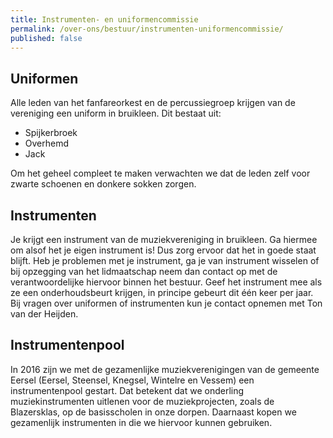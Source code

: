 ```yaml
---
title: Instrumenten- en uniformencommissie
permalink: /over-ons/bestuur/instrumenten-uniformencommissie/
published: false
---
```

## Uniformen
Alle leden van het fanfareorkest en de percussiegroep krijgen van de vereniging een uniform in bruikleen. Dit bestaat uit:
  * Spijkerbroek
  * Overhemd
  * Jack

Om het geheel compleet te maken verwachten we dat de leden zelf voor zwarte schoenen en donkere sokken zorgen.

## Instrumenten
Je krijgt een instrument van de muziekvereniging in bruikleen. Ga hiermee om alsof het je eigen instrument is! Dus zorg ervoor dat het in goede staat blijft.
Heb je problemen met je instrument, ga je van instrument wisselen of bij opzegging van het lidmaatschap neem dan contact op met de verantwoordelijke hiervoor binnen het bestuur.
Geef het instrument mee als ze een onderhoudsbeurt krijgen, in principe gebeurt dit één keer per jaar.
Bij vragen over uniformen of instrumenten kun je contact opnemen met Ton van der Heijden.

## Instrumentenpool
In 2016 zijn we met de gezamenlijke muziekverenigingen van de gemeente Eersel (Eersel, Steensel, Knegsel, Wintelre en Vessem) een instrumentenpool gestart. Dat betekent dat we onderling muziekinstrumenten uitlenen voor de muziekprojecten, zoals de Blazersklas, op de basisscholen in onze dorpen. Daarnaast kopen we gezamenlijk instrumenten in die we hiervoor kunnen gebruiken.
